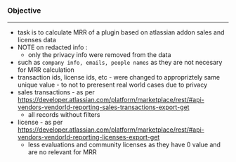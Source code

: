 ### Objective
***
- task is to calculate MRR of a plugin based on atlassian addon sales and licenses data				
- NOTE on redacted info :			
  - only the privacy info were removed from the data		
- such as `company info, emails, people names` as they are not necesary for MRR calculation		
- transaction ids, license ids, etc - were changed to appropriztely same unique value - to not to preresent real world cases due to privacy		
- sales transactions - as per			
https://developer.atlassian.com/platform/marketplace/rest/#api-vendors-vendorId-reporting-sales-transactions-export-get		
  - all records without filters		
- license - as per			
https://developer.atlassian.com/platform/marketplace/rest/#api-vendors-vendorId-reporting-licenses-export-get
  - less evaluations and community licenses as they have 0 value and are no relevant for MRR